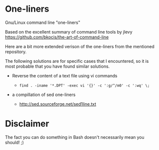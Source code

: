 # One-liners
Gnu/Linux command line "one-liners"

Based on the excellent summary of command line tools by jlevy 
https://github.com/bkocis/the-art-of-command-line

Here are a bit more extended verison of the one-liners from the mentioned repository. 

The following solutions are for specific cases that I encountered, so it is most probable that you have found similar solutions.  

- Reverse the content of a text file using vi commands 

	- `find . -iname '*.DPT' -exec vi '{}' -c ':g/^/m0' -c ':wq' \;`


- a compillation of sed one-liners 
	- http://sed.sourceforge.net/sed1line.txt

# Disclaimer 

The fact you can do something in Bash doesn't necessarily mean you should! ;)
